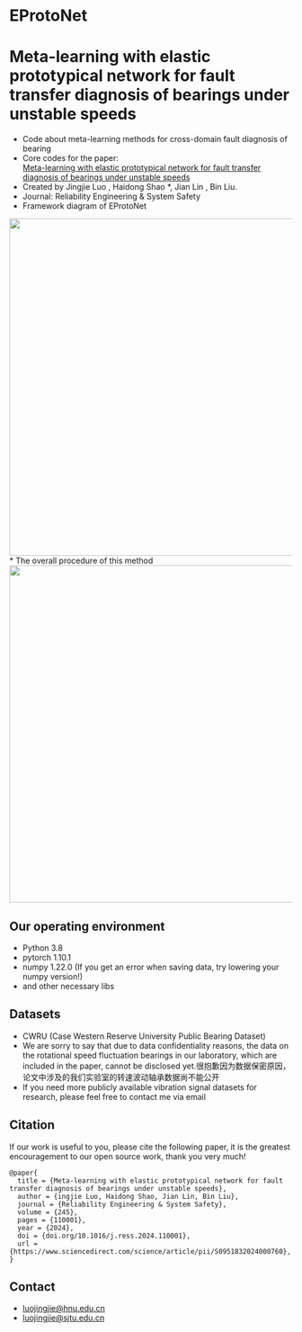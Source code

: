 # EProtoNet
# Meta-learning with elastic prototypical network for fault transfer diagnosis of bearings under unstable speeds
* Code about meta-learning methods for cross-domain fault diagnosis of bearing
* Core codes for the paper:
<br> [Meta-learning with elastic prototypical network for fault transfer diagnosis of bearings under unstable speeds](https://www.sciencedirect.com/science/article/pii/S0951832024000760?via%3Dihub)
* Created by Jingjie Luo , Haidong Shao *, Jian Lin , Bin Liu.
* Journal: Reliability Engineering & System Safety
* Framework diagram of EProtoNet
<div align="center">
<img src="https://github.com/Luojunqing666/Elastic-prototypical-network-for-fault-transfer-diagnosis/blob/main/Framework%20diagram%20of%20EProtoNet.png" width="600" />
</div>
* The overall procedure of this method
<div align="center">
<img src="https://github.com/Luojunqing666/Elastic-prototypical-network-for-fault-transfer-diagnosis/blob/main/The%20overall%20procedure%20of%20this%20method.png" width="600" />
</div>

## Our operating environment
* Python 3.8
* pytorch  1.10.1
* numpy  1.22.0 (If you get an error when saving data, try lowering your numpy version!)
* and other necessary libs

## Datasets
* CWRU (Case Western Reserve University Public Bearing Dataset)
* We are sorry to say that due to data confidentiality reasons, the data on the rotational speed fluctuation bearings in our laboratory, which are included in the paper, cannot be disclosed yet.很抱歉因为数据保密原因，论文中涉及的我们实验室的转速波动轴承数据尚不能公开
* If you need more publicly available vibration signal datasets for research, please feel free to contact me via email

## Citation
If our work is useful to you, please cite the following paper, it is the greatest encouragement to our open source work, thank you very much!
```
@paper{
  title = {Meta-learning with elastic prototypical network for fault transfer diagnosis of bearings under unstable speeds},
  author = {ingjie Luo, Haidong Shao, Jian Lin, Bin Liu},
  journal = {Reliability Engineering & System Safety},
  volume = {245},
  pages = {110001},
  year = {2024},
  doi = {doi.org/10.1016/j.ress.2024.110001},
  url = {https://www.sciencedirect.com/science/article/pii/S0951832024000760},
}
```

## Contact
- luojingjie@hnu.edu.cn
- luojingjie@sjtu.edu.cn

